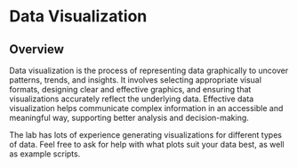 # Data Visualization

## Overview

Data visualization is the process of representing data graphically to uncover patterns, trends, and insights. It involves selecting appropriate visual formats, designing clear and effective graphics, and ensuring that visualizations accurately reflect the underlying data. Effective data visualization helps communicate complex information in an accessible and meaningful way, supporting better analysis and decision-making.

The lab has lots of experience generating visualizations for different types of data. Feel free to ask for help with what plots suit your data best, as well as example scripts.